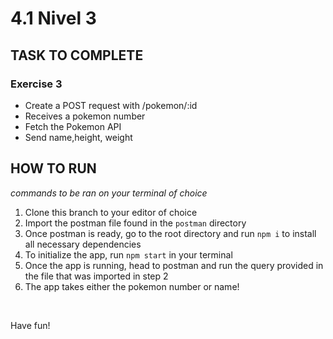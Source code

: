 # 4.1 Nivel 3

## TASK TO COMPLETE

### Exercise 3

- Create a POST request with /pokemon/:id
- Receives a pokemon number
- Fetch the Pokemon API
- Send name,height, weight

## HOW TO RUN

_commands to be ran on your terminal of choice_

1. Clone this branch to your editor of choice
2. Import the postman file found in the `postman` directory
3. Once postman is ready, go to the root directory and run `npm i` to install all necessary dependencies
4. To initialize the app, run `npm start` in your terminal
5. Once the app is running, head to postman and run the query provided in the file that was imported in step 2
6. The app takes either the pokemon number or name!

<br>

Have fun!
